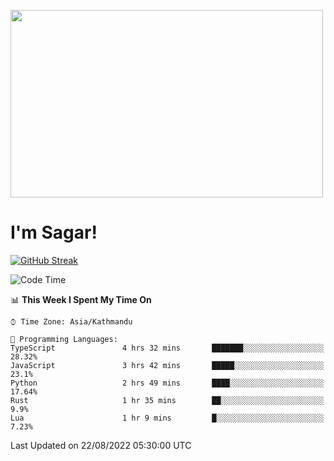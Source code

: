 
<img src="https://media.giphy.com/media/3ornk57KwDXf81rjWM/giphy.gif" width="500" height="300" frameBorder="0" class="giphy-embed" allowFullScreen></img>

#   I'm Sagar!
[![GitHub Streak](https://github-readme-streak-stats.herokuapp.com/?user=sgr2848)](https://git.io/streak-stats)
<!--START_SECTION:waka-->
![Code Time](http://img.shields.io/badge/Code%20Time-2%2C751%20hrs%2022%20mins-blue)

📊 **This Week I Spent My Time On** 

```text
⌚︎ Time Zone: Asia/Kathmandu

💬 Programming Languages: 
TypeScript               4 hrs 32 mins       ███████░░░░░░░░░░░░░░░░░░   28.32% 
JavaScript               3 hrs 42 mins       █████░░░░░░░░░░░░░░░░░░░░   23.1% 
Python                   2 hrs 49 mins       ████░░░░░░░░░░░░░░░░░░░░░   17.64% 
Rust                     1 hr 35 mins        ██░░░░░░░░░░░░░░░░░░░░░░░   9.9% 
Lua                      1 hr 9 mins         █░░░░░░░░░░░░░░░░░░░░░░░░   7.23%

```


 Last Updated on 22/08/2022 05:30:00 UTC
<!--END_SECTION:waka-->
